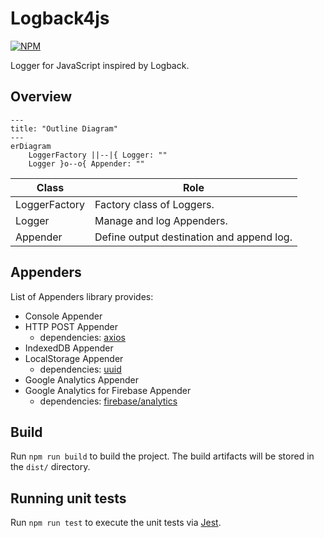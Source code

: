 # Logback4js

[![NPM](https://nodei.co/npm/logback4js.png)](https://nodei.co/npm/logback4js/)

Logger for JavaScript inspired by Logback.

## Overview

```mermaid
---
title: "Outline Diagram"
---
erDiagram
    LoggerFactory ||--|{ Logger: ""
    Logger }o--o{ Appender: ""

```

| Class | Role |
| ---- | ---- |
| LoggerFactory | Factory class of Loggers. |
| Logger | Manage and log Appenders. |
| Appender | Define output destination and append log. |

## Appenders

List of Appenders library provides:
- Console Appender
- HTTP POST Appender
    - dependencies: [axios](https://www.npmjs.com/package/axios)
- IndexedDB Appender
- LocalStorage Appender
    - dependencies: [uuid](https://www.npmjs.com/package/uuid)
- Google Analytics Appender
- Google Analytics for Firebase Appender
    - dependencies: [firebase/analytics](https://www.npmjs.com/package/@firebase/analytics)

## Build

Run `npm run build` to build the project. The build artifacts will be stored in the `dist/` directory.

## Running unit tests

Run `npm run test` to execute the unit tests via [Jest](https://jestjs.io/).
